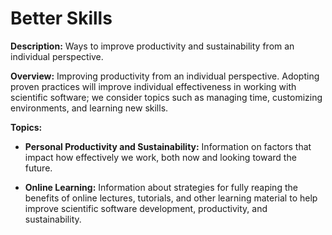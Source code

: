 # Better Skills

**Description:**  Ways to improve productivity and sustainability from an individual perspective.

**Overview:** Improving productivity from an individual perspective. Adopting proven practices will improve individual effectiveness in working with scientific software; we consider topics such as managing time, customizing environments, and learning new skills.

**Topics:**

- **Personal Productivity and Sustainability:**
Information on factors that impact how effectively we work, both now and looking toward the future.

<!---
    - [What Is Personal Productivity and Sustainability?](Topics/WhatIsPersonalProductivityAndSustainability.md)
--->

- **Online Learning:**
Information about strategies for fully reaping the benefits of online lectures, tutorials, and other learning material to help improve scientific software development, productivity, and sustainability.

<!---
    - [What Is Online Learning?](Topics/WhatIsOnlineLearning.md)
--->

<!---
Category order: 6
--->
